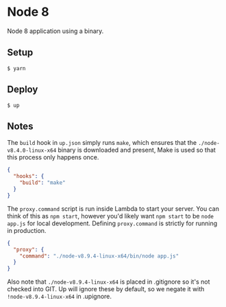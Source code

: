 # Node 8

Node 8 application using a binary.

## Setup

```
$ yarn
```

## Deploy

```
$ up
```

## Notes

The `build` hook in `up.json` simply runs `make`, which ensures that the `./node-v8.4.0-linux-x64` binary is downloaded and present, Make is used so that this process only happens once.

```json
{
  "hooks": {
    "build": "make"
  }
}
```

The `proxy.command` script is run inside Lambda to start your server. You can think of this as `npm start`, however you'd likely want `npm start` to be `node app.js` for local development. Defining `proxy.command` is strictly for running in production.

```json
{
  "proxy": {
    "command": "./node-v8.9.4-linux-x64/bin/node app.js"
  }
}
```

Also note that `./node-v8.9.4-linux-x64` is placed in .gitignore so it's not checked into GIT. Up will ignore these by default, so we negate it with `!node-v8.9.4-linux-x64` in .upignore.
